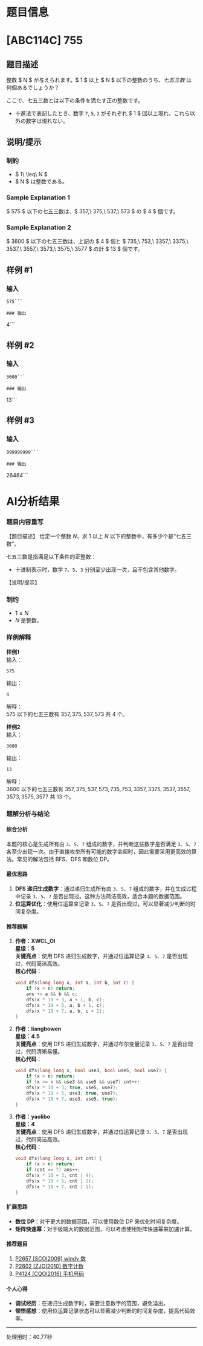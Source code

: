 # 题目信息

# [ABC114C] 755

## 题目描述

[problemUrl]: https://atcoder.jp/contests/abc114/tasks/abc114_c

整数 $ N $ が与えられます。$ 1 $ 以上 $ N $ 以下の整数のうち、*七五三数* は何個あるでしょうか？

ここで、七五三数とは以下の条件を満たす正の整数です。

- 十進法で表記したとき、数字 `7`, `5`, `3` がそれぞれ $ 1 $ 回以上現れ、これら以外の数字は現れない。

## 说明/提示

### 制約

- $ 1\ \leq\ N $
- $ N $ は整数である。

### Sample Explanation 1

$ 575 $ 以下の七五三数は、$ 357,\ 375,\ 537,\ 573 $ の $ 4 $ 個です。

### Sample Explanation 2

$ 3600 $ 以下の七五三数は、上記の $ 4 $ 個と $ 735,\ 753,\ 3357,\ 3375,\ 3537,\ 3557,\ 3573,\ 3575,\ 3577 $ の計 $ 13 $ 個です。

## 样例 #1

### 输入

```
575```

### 输出

```
4```

## 样例 #2

### 输入

```
3600```

### 输出

```
13```

## 样例 #3

### 输入

```
999999999```

### 输出

```
26484```

# AI分析结果

### 题目内容重写
【题目描述】
给定一个整数 $N$，求 $1$ 以上 $N$ 以下的整数中，有多少个是“七五三数”。

七五三数是指满足以下条件的正整数：
- 十进制表示时，数字 `7`、`5`、`3` 分别至少出现一次，且不包含其他数字。

【说明/提示】
### 制约
- $1 \leq N$
- $N$ 是整数。

### 样例解释
**样例1**  
输入：  
```
575
```
输出：  
```
4
```
解释：  
$575$ 以下的七五三数有 $357, 375, 537, 573$ 共 $4$ 个。

**样例2**  
输入：  
```
3600
```
输出：  
```
13
```
解释：  
$3600$ 以下的七五三数有 $357, 375, 537, 573, 735, 753, 3357, 3375, 3537, 3557, 3573, 3575, 3577$ 共 $13$ 个。

### 题解分析与结论

#### 综合分析
本题的核心是生成所有由 `3`、`5`、`7` 组成的数字，并判断这些数字是否满足 `3`、`5`、`7` 各至少出现一次。由于直接枚举所有可能的数字会超时，因此需要采用更高效的算法。常见的解法包括 BFS、DFS 和数位 DP。

#### 最优思路
1. **DFS 递归生成数字**：通过递归生成所有由 `3`、`5`、`7` 组成的数字，并在生成过程中记录 `3`、`5`、`7` 是否出现过。这种方法简洁高效，适合本题的数据范围。
2. **位运算优化**：使用位运算来记录 `3`、`5`、`7` 是否出现过，可以显著减少判断的时间复杂度。

#### 推荐题解
1. **作者：XWCL_OI**  
   **星级：5**  
   **关键亮点**：使用 DFS 递归生成数字，并通过位运算记录 `3`、`5`、`7` 是否出现过，代码简洁高效。  
   **核心代码**：
   ```cpp
   void dfs(long long x, int a, int b, int c) {
       if (x > n) return;
       ans += a && b && c;
       dfs(x * 10 + 3, a + 1, b, c);
       dfs(x * 10 + 5, a, b + 1, c);
       dfs(x * 10 + 7, a, b, c + 1);
   }
   ```

2. **作者：liangbowen**  
   **星级：4.5**  
   **关键亮点**：使用 DFS 递归生成数字，并通过布尔变量记录 `3`、`5`、`7` 是否出现过，代码清晰易懂。  
   **核心代码**：
   ```cpp
   void dfs(long long x, bool use3, bool use5, bool use7) {
       if (x > n) return;
       if (x <= n && use3 && use5 && use7) cnt++;
       dfs(x * 10 + 3, true, use5, use7);
       dfs(x * 10 + 5, use3, true, use7);
       dfs(x * 10 + 7, use3, use5, true);
   }
   ```

3. **作者：yaolibo**  
   **星级：4**  
   **关键亮点**：使用 DFS 递归生成数字，并通过位运算记录 `3`、`5`、`7` 是否出现过，代码简洁高效。  
   **核心代码**：
   ```cpp
   void dfs(long long x, int cnt) {
       if (x > n) return;
       if (cnt == 7) ans++;
       dfs(x * 10 + 3, cnt | 4);
       dfs(x * 10 + 5, cnt | 2);
       dfs(x * 10 + 7, cnt | 1);
   }
   ```

#### 扩展思路
- **数位 DP**：对于更大的数据范围，可以使用数位 DP 来优化时间复杂度。
- **矩阵快速幂**：对于极端大的数据范围，可以考虑使用矩阵快速幂来加速计算。

#### 推荐题目
1. [P2657 [SCOI2009] windy 数](https://www.luogu.com.cn/problem/P2657)
2. [P2602 [ZJOI2010] 数字计数](https://www.luogu.com.cn/problem/P2602)
3. [P4124 [CQOI2016] 手机号码](https://www.luogu.com.cn/problem/P4124)

#### 个人心得
- **调试经历**：在递归生成数字时，需要注意数字的范围，避免溢出。
- **顿悟感想**：使用位运算记录状态可以显著减少判断的时间复杂度，提高代码效率。

---
处理用时：40.77秒